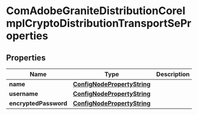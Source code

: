 

# ComAdobeGraniteDistributionCoreImplCryptoDistributionTransportSeProperties

## Properties

Name | Type | Description | Notes
------------ | ------------- | ------------- | -------------
**name** | [**ConfigNodePropertyString**](ConfigNodePropertyString.md) |  |  [optional]
**username** | [**ConfigNodePropertyString**](ConfigNodePropertyString.md) |  |  [optional]
**encryptedPassword** | [**ConfigNodePropertyString**](ConfigNodePropertyString.md) |  |  [optional]



